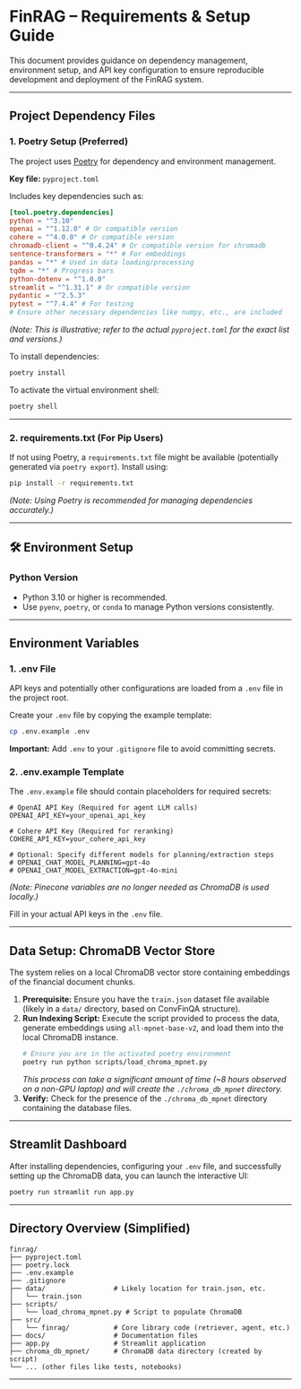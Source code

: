 # FinRAG – Requirements & Setup Guide

This document provides guidance on dependency management, environment setup, and API key configuration to ensure reproducible development and deployment of the FinRAG system.

---

## Project Dependency Files

### 1. Poetry Setup (Preferred)

The project uses [Poetry](https://python-poetry.org/) for dependency and environment management.

**Key file:** `pyproject.toml`

Includes key dependencies such as:

```toml
[tool.poetry.dependencies]
python = "^3.10"
openai = "^1.12.0" # Or compatible version
cohere = "^4.0.0" # Or compatible version
chromadb-client = "^0.4.24" # Or compatible version for chromadb
sentence-transformers = "*" # For embeddings
pandas = "*" # Used in data loading/processing
tqdm = "*" # Progress bars
python-dotenv = "^1.0.0"
streamlit = "^1.31.1" # Or compatible version
pydantic = "^2.5.3"
pytest = "^7.4.4" # For testing
# Ensure other necessary dependencies like numpy, etc., are included
```
*(Note: This is illustrative; refer to the actual `pyproject.toml` for the exact list and versions.)*

To install dependencies:

```bash
poetry install
```

To activate the virtual environment shell:

```bash
poetry shell
```

---

### 2. requirements.txt (For Pip Users)

If not using Poetry, a `requirements.txt` file might be available (potentially generated via `poetry export`). Install using:

```bash
pip install -r requirements.txt
```
*(Note: Using Poetry is recommended for managing dependencies accurately.)*

---

## 🛠️ Environment Setup

### Python Version

- Python 3.10 or higher is recommended.
- Use `pyenv`, `poetry`, or `conda` to manage Python versions consistently.

---

## Environment Variables

### 1. .env File

API keys and potentially other configurations are loaded from a `.env` file in the project root.

Create your `.env` file by copying the example template:

```bash
cp .env.example .env
```

**Important:** Add `.env` to your `.gitignore` file to avoid committing secrets.

### 2. .env.example Template

The `.env.example` file should contain placeholders for required secrets:

```env
# OpenAI API Key (Required for agent LLM calls)
OPENAI_API_KEY=your_openai_api_key

# Cohere API Key (Required for reranking)
COHERE_API_KEY=your_cohere_api_key

# Optional: Specify different models for planning/extraction steps
# OPENAI_CHAT_MODEL_PLANNING=gpt-4o 
# OPENAI_CHAT_MODEL_EXTRACTION=gpt-4o-mini
```
*(Note: Pinecone variables are no longer needed as ChromaDB is used locally.)*

Fill in your actual API keys in the `.env` file.

---

## Data Setup: ChromaDB Vector Store

The system relies on a local ChromaDB vector store containing embeddings of the financial document chunks.

1.  **Prerequisite:** Ensure you have the `train.json` dataset file available (likely in a `data/` directory, based on ConvFinQA structure).
2.  **Run Indexing Script:** Execute the script provided to process the data, generate embeddings using `all-mpnet-base-v2`, and load them into the local ChromaDB instance.
    ```bash
    # Ensure you are in the activated poetry environment
    poetry run python scripts/load_chroma_mpnet.py 
    ```
    *This process can take a significant amount of time (~8 hours observed on a non-GPU laptop) and will create the `./chroma_db_mpnet` directory.* 
3.  **Verify:** Check for the presence of the `./chroma_db_mpnet` directory containing the database files.

---

## Streamlit Dashboard

After installing dependencies, configuring your `.env` file, and successfully setting up the ChromaDB data, you can launch the interactive UI:

```bash
poetry run streamlit run app.py
```

---

## Directory Overview (Simplified)

```
finrag/
├── pyproject.toml
├── poetry.lock
├── .env.example
├── .gitignore
├── data/                 # Likely location for train.json, etc.
│   └── train.json
├── scripts/
│   └── load_chroma_mpnet.py # Script to populate ChromaDB
├── src/
│   └── finrag/           # Core library code (retriever, agent, etc.)
├── docs/                 # Documentation files
├── app.py                # Streamlit application
├── chroma_db_mpnet/      # ChromaDB data directory (created by script)
└── ... (other files like tests, notebooks)
```

---
